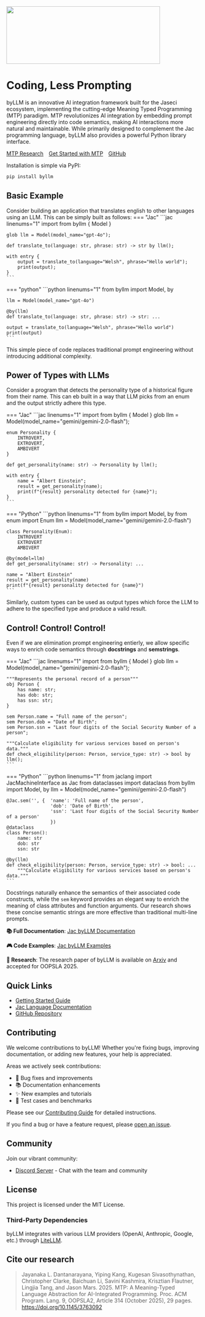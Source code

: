 <div align="left">
    <img src="/assets/byLLM_name_logo.png" height="150" width="400">
</div>

# **Coding, Less Prompting**

<!-- [![PyPI version](https://img.shields.io/pypi/v/byllm.svg)](https://pypi.org/project/byllm/) [![tests](https://github.com/jaseci-labs/jaseci/actions/workflows/test-jaseci.yml/badge.svg?branch=main)](https://github.com/jaseci-labs/jaseci/actions/workflows/test-jaseci.yml) -->

byLLM is an innovative AI integration framework built for the Jaseci ecosystem, implementing the cutting-edge Meaning Typed Programming (MTP) paradigm. MTP revolutionizes AI integration by embedding prompt engineering directly into code semantics, making AI interactions more natural and maintainable. While primarily designed to complement the Jac programming language, byLLM also provides a powerful Python library interface.


<!-- ## What is MTP?

Meaning-Typed Programming (MTP) is a programming paradigm that automates LLM integration through language-level abstractions. MTP extracts semantic meaning from code to automatically generate prompts and handle response conversion, reducing the need for manual prompt engineering. These abstractions enable seamless LLM integration by automatically generating prompts from code semantics, making it easier to build agentic AI applications. Additional research details are available on arxiv.org.

The MTP concept is implemented in Jac-lang through the **byLLM** plugin, which is available as a PyPI package. -->


<div align="left" style="margin-top: 1em;">
    <a href="https://arxiv.org/abs/2405.08965" class="md-button" style="display: inline-block; margin-right: 10px;">MTP Research</a>
    <a href="./quickstart.md" class="md-button" style="display: inline-block; margin-right: 10px;">Get Started with MTP</a>
    <a href="https://github.com/jaseci-labs/jaseci/tree/main/jac-byllm" class="md-button" style="display: inline-block;">GitHub</a>
</div>

<!-- ![](./assets/byLLM_name_logo.png) -->

<!-- **Quick Links:**

- [About byLLM](https://www.jac-lang.org/learn/jac-byllm/with_llm/)
- [Get started](https://www.jac-lang.org/learn/jac-byllm/quickstart/)
- [Usage docs](https://www.jac-lang.org/learn/jac-byllm/usage/)
- [Research Paper](https://arxiv.org/abs/2405.08965) -->


Installation is simple via PyPI:

```bash
pip install byllm
```

## Basic Example

Consider building an application that translates english to other languages using an LLM. This can be simply built as follows:
=== "Jac"
    ```jac linenums="1"
    import from byllm { Model }

    glob llm = Model(model_name="gpt-4o");

    def translate_to(language: str, phrase: str) -> str by llm();

    with entry {
        output = translate_to(language="Welsh", phrase="Hello world");
        print(output);
    }
    ```
=== "python"
    ```python linenums="1"
    from byllm import Model, by

    llm = Model(model_name="gpt-4o")

    @by(llm)
    def translate_to(language: str, phrase: str) -> str: ...

    output = translate_to(language="Welsh", phrase="Hello world")
    print(output)
    ```

This simple piece of code replaces traditional prompt engineering without introducing additional complexity.

## Power of Types with LLMs

Consider a program that detects the personality type of a historical figure from their name. This can eb built in a way that LLM picks from an enum and the output strictly adhere this type.

=== "Jac"
    ```jac linenums="1"
    import from byllm { Model }
    glob llm = Model(model_name="gemini/gemini-2.0-flash");

    enum Personality {
        INTROVERT,
        EXTROVERT,
        AMBIVERT
    }

    def get_personality(name: str) -> Personality by llm();

    with entry {
        name = "Albert Einstein";
        result = get_personality(name);
        print(f"{result} personality detected for {name}");
    }
    ```
=== "Python"
    ```python linenums="1"
    from byllm import Model, by
    from enum import Enum
    llm =  Model(model_name="gemini/gemini-2.0-flash")

    class Personality(Enum):
        INTROVERT
        EXTROVERT
        AMBIVERT

    @by(model=llm)
    def get_personality(name: str) -> Personality: ...

    name = "Albert Einstein"
    result = get_personality(name)
    print(f"{result} personality detected for {name}")
    ```

Similarly, custom types can be used as output types which force the LLM to adhere to the specified type and produce a valid result.

## Control! Control! Control!

Even if we are elimination prompt engineering entierly, we allow specific ways to enrich code semantics through **docstrings** and **semstrings**.

=== "Jac"
    ```jac linenums="1"
    import from byllm { Model }
    glob llm = Model(model_name="gemini/gemini-2.0-flash");

    """Represents the personal record of a person"""
    obj Person {
        has name: str;
        has dob: str;
        has ssn: str;
    }

    sem Person.name = "Full name of the person";
    sem Person.dob = "Date of Birth";
    sem Person.ssn = "Last four digits of the Social Security Number of a person";

    """Calculate eligibility for various services based on person's data."""
    def check_eligibility(person: Person, service_type: str) -> bool by llm();
    ```
=== "Python"
    ```python linenums="1"
    from jaclang import JacMachineInterface as Jac
    from dataclasses import dataclass
    from byllm import Model, by
    llm =  Model(model_name="gemini/gemini-2.0-flash")

    @Jac.sem('', {  'name': 'Full name of the person',
                    'dob': 'Date of Birth',
                    'ssn': 'Last four digits of the Social Security Number of a person'
                    })
    @dataclass
    class Person():
        name: str
        dob: str
        ssn: str

    @by(llm)
    def check_eligibility(person: Person, service_type: str) -> bool: ...
        """Calculate eligibility for various services based on person's data."""
    ```

Docstrings naturally enhance the semantics of their associated code constructs, while the `sem` keyword provides an elegant way to enrich the meaning of class attributes and function arguments. Our research shows these concise semantic strings are more effective than traditional multi-line prompts.

**📚 Full Documentation**: [Jac byLLM Documentation](https://www.jac-lang.org/learn/jac-byllm/with_llm/)

**🎮 Code Examples**: [Jac byLLM Examples](https://www.jac-lang.org/learn/jac-byllm/examples/)

<!-- - [Fantasy Trading Game](https://www.jac-lang.org/learn/examples/mtp_examples/fantasy_trading_game/) - Interactive RPG with AI-generated characters
- [RPG Level Generator](https://www.jac-lang.org/learn/examples/mtp_examples/rpg_game/) - AI-powered game level creation
- [RAG Chatbot Tutorial](https://www.jac-lang.org/learn/examples/rag_chatbot/Overview/) - Building chatbots with document retrieval -->

**🔬 Research**: The research paper of byLLM is available on [Arxiv](https://arxiv.org/abs/2405.08965) and accepted for OOPSLA 2025.

## Quick Links

- [Getting Started Guide](https://www.jac-lang.org/learn/jac-byllm/quickstart/)
- [Jac Language Documentation](https://www.jac-lang.org/)
- [GitHub Repository](https://github.com/jaseci-labs/jaseci)

## Contributing

We welcome contributions to byLLM! Whether you're fixing bugs, improving documentation, or adding new features, your help is appreciated.

Areas we actively seek contributions:
- 🐛 Bug fixes and improvements
- 📚 Documentation enhancements
- ✨ New examples and tutorials
- 🧪 Test cases and benchmarks

Please see our [Contributing Guide](https://www.jac-lang.org/internals/contrib/) for detailed instructions.

If you find a bug or have a feature request, please [open an issue](https://github.com/jaseci-labs/jaseci/issues/new/choose).

## Community

Join our vibrant community:
- [Discord Server](https://discord.gg/6j3QNdtcN6) - Chat with the team and community

## License

This project is licensed under the MIT License.

### Third-Party Dependencies

byLLM integrates with various LLM providers (OpenAI, Anthropic, Google, etc.) through [LiteLLM](https://litellm.ai/).

## Cite our research


> Jayanaka L. Dantanarayana, Yiping Kang, Kugesan Sivasothynathan, Christopher Clarke, Baichuan Li, Savini Kashmira, Krisztian Flautner, Lingjia Tang, and Jason Mars. 2025. MTP: A Meaning-Typed Language Abstraction for AI-Integrated Programming. Proc. ACM Program. Lang. 9, OOPSLA2, Article 314 (October 2025), 29 pages. https://doi.org/10.1145/3763092